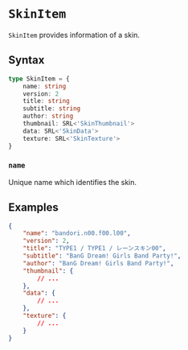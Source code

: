 # `SkinItem`

`SkinItem` provides information of a skin.

## Syntax

```ts
type SkinItem = {
    name: string
    version: 2
    title: string
    subtitle: string
    author: string
    thumbnail: SRL<'SkinThumbnail'>
    data: SRL<'SkinData'>
    texture: SRL<'SkinTexture'>
}
```

### `name`

Unique name which identifies the skin.

## Examples

```json
{
    "name": "bandori.n00.f00.l00",
    "version": 2,
    "title": "TYPE1 / TYPE1 / レーンスキン00",
    "subtitle": "BanG Dream! Girls Band Party!",
    "author": "BanG Dream! Girls Band Party!",
    "thumbnail": {
        // ...
    },
    "data": {
        // ...
    },
    "texture": {
        // ...
    }
}
```
